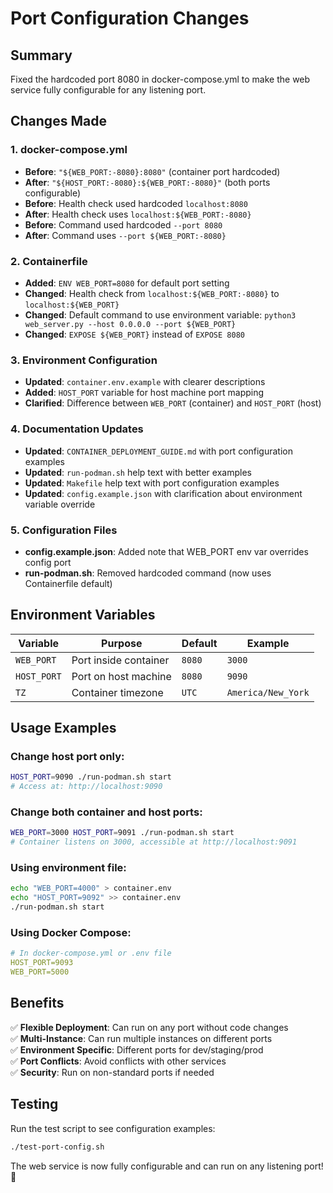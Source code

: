 # Port Configuration Changes

## Summary

Fixed the hardcoded port 8080 in docker-compose.yml to make the web service fully configurable for any listening port.

## Changes Made

### 1. docker-compose.yml
- **Before**: `"${WEB_PORT:-8080}:8080"` (container port hardcoded)
- **After**: `"${HOST_PORT:-8080}:${WEB_PORT:-8080}"` (both ports configurable)
- **Before**: Health check used hardcoded `localhost:8080`
- **After**: Health check uses `localhost:${WEB_PORT:-8080}`
- **Before**: Command used hardcoded `--port 8080`
- **After**: Command uses `--port ${WEB_PORT:-8080}`

### 2. Containerfile
- **Added**: `ENV WEB_PORT=8080` for default port setting
- **Changed**: Health check from `localhost:${WEB_PORT:-8080}` to `localhost:${WEB_PORT}`
- **Changed**: Default command to use environment variable: `python3 web_server.py --host 0.0.0.0 --port ${WEB_PORT}`
- **Changed**: `EXPOSE ${WEB_PORT}` instead of `EXPOSE 8080`

### 3. Environment Configuration
- **Updated**: `container.env.example` with clearer descriptions
- **Added**: `HOST_PORT` variable for host machine port mapping
- **Clarified**: Difference between `WEB_PORT` (container) and `HOST_PORT` (host)

### 4. Documentation Updates
- **Updated**: `CONTAINER_DEPLOYMENT_GUIDE.md` with port configuration examples
- **Updated**: `run-podman.sh` help text with better examples
- **Updated**: `Makefile` help text with port configuration examples
- **Updated**: `config.example.json` with clarification about environment variable override

### 5. Configuration Files
- **config.example.json**: Added note that WEB_PORT env var overrides config port
- **run-podman.sh**: Removed hardcoded command (now uses Containerfile default)

## Environment Variables

| Variable | Purpose | Default | Example |
|----------|---------|---------|---------|
| `WEB_PORT` | Port inside container | `8080` | `3000` |
| `HOST_PORT` | Port on host machine | `8080` | `9090` |
| `TZ` | Container timezone | `UTC` | `America/New_York` |

## Usage Examples

### Change host port only:
```bash
HOST_PORT=9090 ./run-podman.sh start
# Access at: http://localhost:9090
```

### Change both container and host ports:
```bash
WEB_PORT=3000 HOST_PORT=9091 ./run-podman.sh start
# Container listens on 3000, accessible at http://localhost:9091
```

### Using environment file:
```bash
echo "WEB_PORT=4000" > container.env
echo "HOST_PORT=9092" >> container.env
./run-podman.sh start
```

### Using Docker Compose:
```yaml
# In docker-compose.yml or .env file
HOST_PORT=9093
WEB_PORT=5000
```

## Benefits

✅ **Flexible Deployment**: Can run on any port without code changes  
✅ **Multi-Instance**: Can run multiple instances on different ports  
✅ **Environment Specific**: Different ports for dev/staging/prod  
✅ **Port Conflicts**: Avoid conflicts with other services  
✅ **Security**: Run on non-standard ports if needed  

## Testing

Run the test script to see configuration examples:
```bash
./test-port-config.sh
```

The web service is now fully configurable and can run on any listening port! 🎉
